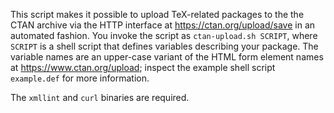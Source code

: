 This script makes it possible to upload TeX-related packages to the the CTAN archive via the HTTP interface at <https://ctan.org/upload/save> in an automated fashion. You invoke the script as `ctan-upload.sh SCRIPT`, where `SCRIPT` is a shell script that defines variables describing your package. The variable names are an upper-case variant of the HTML form element names at <https://www.ctan.org/upload>; inspect the example shell script `example.def` for more information.

The `xmllint` and `curl` binaries are required.
